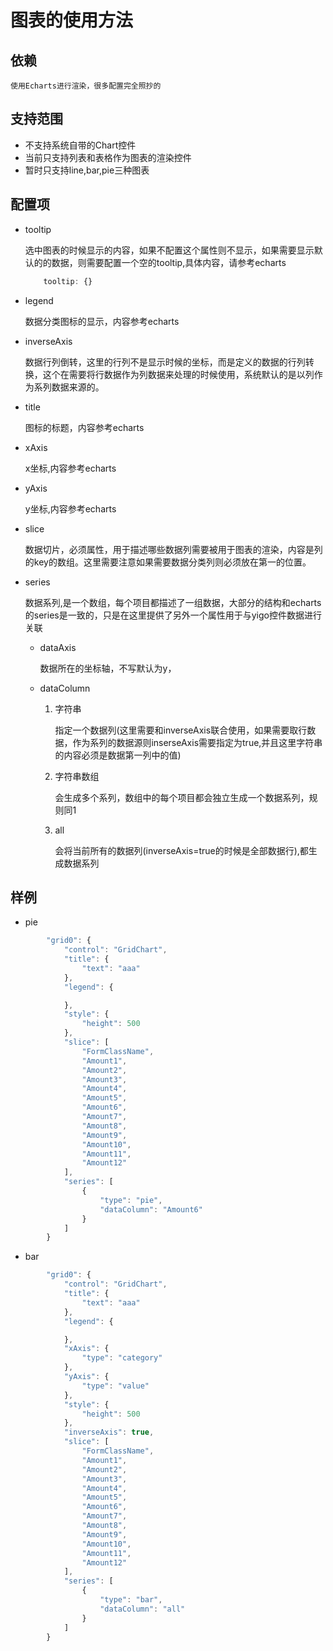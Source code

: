 图表的使用方法
==================================

依赖
----------------------------------

    使用Echarts进行渲染，很多配置完全照抄的

支持范围
----------------------------------

* 不支持系统自带的Chart控件
* 当前只支持列表和表格作为图表的渲染控件
* 暂时只支持line,bar,pie三种图表

配置项
----------------------------------

* tooltip

    选中图表的时候显示的内容，如果不配置这个属性则不显示，如果需要显示默认的的数据，则需要配置一个空的tooltip,具体内容，请参考echarts
    ```javascript
        tooltip: {}
    ```

* legend

    数据分类图标的显示，内容参考echarts

* inverseAxis

    数据行列倒转，这里的行列不是显示时候的坐标，而是定义的数据的行列转换，这个在需要将行数据作为列数据来处理的时候使用，系统默认的是以列作为系列数据来源的。

* title

    图标的标题，内容参考echarts

* xAxis

    x坐标,内容参考echarts

* yAxis

    y坐标,内容参考echarts

* slice

    数据切片，必须属性，用于描述哪些数据列需要被用于图表的渲染，内容是列的key的数组。这里需要注意如果需要数据分类列则必须放在第一的位置。

* series

    数据系列,是一个数组，每个项目都描述了一组数据，大部分的结构和echarts的series是一致的，只是在这里提供了另外一个属性用于与yigo控件数据进行关联

    * dataAxis

        数据所在的坐标轴，不写默认为y，

    * dataColumn

        1. 字符串

            指定一个数据列(这里需要和inverseAxis联合使用，如果需要取行数据，作为系列的数据源则inserseAxis需要指定为true,并且这里字符串的内容必须是数据第一列中的值)

        2. 字符串数组

            会生成多个系列，数组中的每个项目都会独立生成一个数据系列，规则同1

        3. all

            会将当前所有的数据列(inverseAxis=true的时候是全部数据行),都生成数据系列

样例
------------------------------------------------

* pie 

```javascript
        "grid0": {
            "control": "GridChart",
            "title": {
                "text": "aaa"
            },
            "legend": {

            },
            "style": {
                "height": 500
            },
            "slice": [
                "FormClassName",
                "Amount1",
                "Amount2",
                "Amount3",
                "Amount4",
                "Amount5",
                "Amount6",
                "Amount7",
                "Amount8",
                "Amount9",
                "Amount10",
                "Amount11",
                "Amount12"
            ],
            "series": [
                {
                    "type": "pie",
                    "dataColumn": "Amount6"
                }
            ]
        }
```

* bar

```javascript
        "grid0": {
            "control": "GridChart",
            "title": {
                "text": "aaa"
            },
            "legend": {

            },
            "xAxis": {
                "type": "category"
            },
            "yAxis": {
                "type": "value"
            },
            "style": {
                "height": 500
            },
            "inverseAxis": true,
            "slice": [
                "FormClassName",
                "Amount1",
                "Amount2",
                "Amount3",
                "Amount4",
                "Amount5",
                "Amount6",
                "Amount7",
                "Amount8",
                "Amount9",
                "Amount10",
                "Amount11",
                "Amount12"
            ],
            "series": [
                {
                    "type": "bar",
                    "dataColumn": "all"
                }
            ]
        }
```